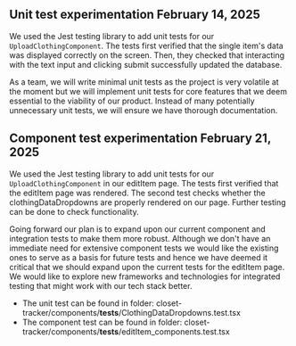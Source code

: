 ## Unit test experimentation February 14, 2025 
We used the Jest testing library to add unit tests for our `UploadClothingComponent`.
The tests first verified that the single item's data was displayed correctly on the screen. Then, they checked that interacting with the text input and clicking submit successfully updated the database.

As a team, we will write minimal unit tests as the project is very volatile at the moment but we will implement unit tests for core features that we deem essential to the viability of our product. Instead of many potentially unnecessary unit tests, we will ensure we have thorough documentation. 

## Component test experimentation February 21, 2025 
We used the Jest testing library to add unit tests for our `UploadClothingComponent` in our editItem page.
The tests first verified that the editItem page was rendered. The second test checks whether the clothingDataDropdowns are properly rendered on our page. Further testing can be done to check functionality. 

Going forward our plan is to expand upon our current component and integration tests to make them more robust. Although we don't have an immediate need for extensive component tests we would like the existing ones to serve as a basis for future tests and hence we have deemed it critical that we should expand upon the current tests for the editItem page. We would like to explore new frameworks and technologies for integrated testing that might work with our tech stack better. 



- The unit test can be found in folder: closet-tracker/components/__tests__/ClothingDataDropdowns.test.tsx
- The component test can be found in folder: closet-tracker/components/__tests__/editItem_components.test.tsx

